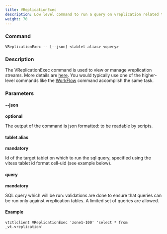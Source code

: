 ```yaml
---
title: VReplicationExec
description: Low level command to run a query on vreplication related tables
weight: 70
---
```


### Command

```
VReplicationExec -- [--json] <tablet alias> <query>
```

### Description

The VReplicationExec command is used to view or manage vreplication streams. More details are [here](../vreplication#exec). You would typically use one of the higher-level commands like the [WorkFlow](../workflow) command accomplish the same task.

### Parameters

#### --json
**optional**

<div class="cmd">
The output of the command is json formatted: to be readable by scripts.
</div>

#### tablet alias
**mandatory**

<div class="cmd">
Id of the target tablet on which to run the sql query, specified using the vitess tablet id format
cell-uid (see example below).
</div>

#### query
**mandatory**

<div class="cmd">
SQL query which will be run: validations are done to ensure that queries can be run only against vreplication tables.
A limited set of queries are allowed.
</div>

#### Example
```
vtctlclient VReplicationExec 'zone1-100' 'select * from _vt.vreplication'
```
